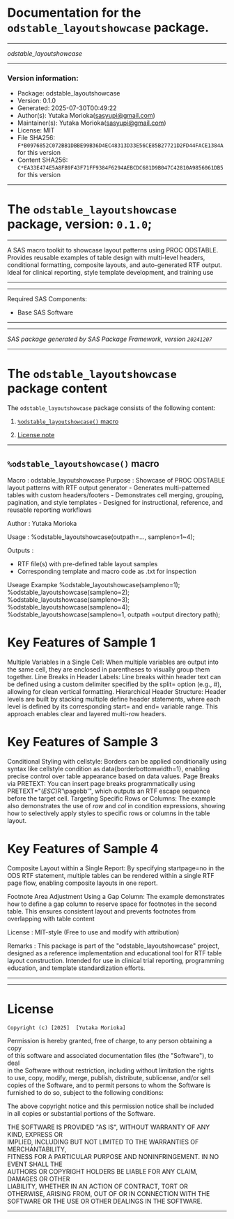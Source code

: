 ﻿# Documentation for the `odstable_layoutshowcase` package.
  
----------------------------------------------------------------
 
 *odstable_layoutshowcase* 
  
----------------------------------------------------------------
 
### Version information:
  
- Package: odstable_layoutshowcase
- Version: 0.1.0
- Generated: 2025-07-30T00:49:22
- Author(s): Yutaka Morioka(sasyupi@gmail.com)
- Maintainer(s): Yutaka Morioka(sasyupi@gmail.com)
- License: MIT
- File SHA256: `F*B0976852C072BB1DBBE99B36D4EC48313D33E56CE85B27721D2FD44FACE1384A` for this version
- Content SHA256: `C*EA33E474E5A8FB9F43F71FF9384F6294AEBCDC681D9B047C42810A9856061DB5` for this version
  
---
 
# The `odstable_layoutshowcase` package, version: `0.1.0`;
  
---
 
A SAS macro toolkit to showcase layout patterns using PROC ODSTABLE.
Provides reusable examples of table design with multi-level headers, conditional formatting, composite layouts, and auto-generated RTF output.
Ideal for clinical reporting, style template development, and training use
  
---
 
  
---
 
Required SAS Components: 
  - Base SAS Software
  
---
 
 
--------------------------------------------------------------------
 
*SAS package generated by SAS Package Framework, version `20241207`*
 
--------------------------------------------------------------------
 
# The `odstable_layoutshowcase` package content
The `odstable_layoutshowcase` package consists of the following content:
 
1. [`%odstable_layoutshowcase()` macro ](#odstablelayoutshowcase-macros-1 )
  
 
2. [License note](#license)
  
---
 
## `%odstable_layoutshowcase()` macro <a name="odstablelayoutshowcase-macros-1"></a> ######

Macro   : odstable_layoutshowcase
 Purpose   : Showcase of PROC ODSTABLE layout patterns with RTF output generator
             - Generates multi-patterned tables with custom headers/footers
             - Demonstrates cell merging, grouping, pagination, and style templates
             - Designed for instructional, reference, and reusable reporting workflows

 Author    : Yutaka Morioka

 Usage     : 
   %odstable_layoutshowcase(outpath=..., sampleno=1~4);

 Outputs   : 
   - RTF file(s) with pre-defined table layout samples
   - Corresponding template and macro code as .txt for inspection

Useage Exampke
%odstable_layoutshowcase(sampleno=1);
%odstable_layoutshowcase(sampleno=2);
%odstable_layoutshowcase(sampleno=3);
%odstable_layoutshowcase(sampleno=4);
%odstable_layoutshowcase(sampleno=1, outpath =output directory path);



# Key Features of Sample 1
  Multiple Variables in a Single Cell:
  When multiple variables are output into the same cell, they are enclosed in parentheses to visually group them together.
  Line Breaks in Header Labels:
  Line breaks within header text can be defined using a custom delimiter specified by the split= option (e.g., #), allowing for clean vertical formatting.
  Hierarchical Header Structure:
  Header levels are built by stacking multiple define header statements, where each level is defined by its corresponding start= and end= variable range. This approach enables clear and layered multi-row headers.

# Key Features of Sample 3
  Conditional Styling with cellstyle:
  Borders can be applied conditionally using syntax like
  cellstyle condition as data{borderbottomwidth=1}, enabling precise control over table appearance based on data values.
  Page Breaks via PRETEXT:
  You can insert page breaks programmatically using PRETEXT="(*ESC*)R'\pagebb'", which outputs an RTF escape sequence before the target cell.
  Targeting Specific Rows or Columns:
  The example also demonstrates the use of _row_ and _col_ in condition expressions, showing how to selectively apply styles to specific rows or columns in the table layout.

# Key Features of Sample 4
 Composite Layout within a Single Report:
 By specifying startpage=no in the ODS RTF statement, multiple tables can be rendered within a single RTF page flow, enabling composite layouts in one report.

Footnote Area Adjustment Using a Gap Column:
The example demonstrates how to define a gap column to reserve space for footnotes in the second table.
This ensures consistent layout and prevents footnotes from overlapping with table content

 License   : MIT-style (Free to use and modify with attribution)

 Remarks   :
   This package is part of the "odstable_layoutshowcase" project, designed as a 
   reference implementation and educational tool for RTF table layout construction.
   Intended for use in clinical trial reporting, programming education, and template 
   standardization efforts.

  
---
 
  
---
 
# License <a name="license"></a> ######
 
	Copyright (c) [2025]  [Yutaka Morioka]

Permission is hereby granted, free of charge, to any person obtaining a copy   
of this software and associated documentation files (the "Software"), to deal    
in the Software without restriction, including without limitation the rights   
to use, copy, modify, merge, publish, distribute, sublicense, and/or sell   
copies of the Software, and to permit persons to whom the Software is   
furnished to do so, subject to the following conditions:                      
                                                                                
The above copyright notice and this permission notice shall be included       
in all copies or substantial portions of the Software.                        
                                                                                
THE SOFTWARE IS PROVIDED "AS IS", WITHOUT WARRANTY OF ANY KIND, EXPRESS OR    
IMPLIED, INCLUDING BUT NOT LIMITED TO THE WARRANTIES OF MERCHANTABILITY,      
FITNESS FOR A PARTICULAR PURPOSE AND NONINFRINGEMENT. IN NO EVENT SHALL THE   
AUTHORS OR COPYRIGHT HOLDERS BE LIABLE FOR ANY CLAIM, DAMAGES OR OTHER        
LIABILITY, WHETHER IN AN ACTION OF CONTRACT, TORT OR OTHERWISE, ARISING FROM, 
OUT OF OR IN CONNECTION WITH THE SOFTWARE OR THE USE OR OTHER DEALINGS IN THE 
SOFTWARE.
  
---
 
